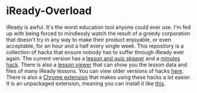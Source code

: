 # iReady-Overload
iReady is awful. It's the worst education tool anyone could ever use. I'm fed up with being forced to mindlessly watch the result of a greedy corporation that doesn't try in any way to make their product enjoyable, or even acceptable, for an hour and a half every single week.
This repository is a collection of hacks that ensure nobody has to suffer through iReady ever again. The current version has a [lesson and quiz skipper](lessonSkipper/) and a [minutes hack](minutesHack/). There is also a [lesson viewer](lessonViewer/) that can show you the lesson data and files of many iReady lessons. You can view older versions of hacks [here](olderVersions/). There is also a [Chrome extension](chromeExtension.zip) that makes using these hacks a lot easier. It is an unpackaged extension, meaning you can install it like [this](https://webkul.com/blog/how-to-install-the-unpacked-extension-in-chrome/).
